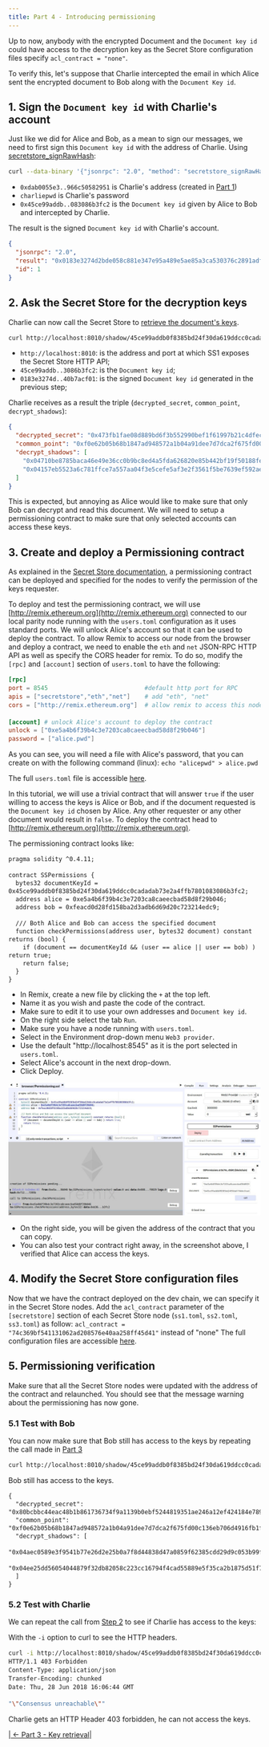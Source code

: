 ```yaml
---
title: Part 4 - Introducing permissioning
---
```


Up to now, anybody with the encrypted Document and the `Document key id` could have access to the decryption key as the Secret Store configuration files specify `acl_contract = "none"`.

To verify this, let's suppose that Charlie intercepted the email in which Alice sent the encrypted document to Bob along with the `Document Key id`.

## 1. Sign the `Document key id` with Charlie's account

Just like we did for Alice and Bob, as a mean to sign our messages, we need to first sign this `Document key id` with the address of Charlie.
Using  [secretstore_signRawHash](https://wiki.parity.io/JSONRPC-secretstore-module.html#secretstore_signrawhash00a329c0648769A73afAc7F9381E08FB43dBEA72):

```bash
curl --data-binary '{"jsonrpc": "2.0", "method": "secretstore_signRawHash", "params": ["0xdab0055e3abb40d7281b058bb5e6966c50582951", "charliepwd", "0x45ce99addb0f8385bd24f30da619ddcc0cadadab73e2a4ffb7801083086b3fc2"], "id":1 }' -H 'content-type: application/json' http://127.0.0.1:8545/
```
- `0xdab0055e3..966c50582951` is Charlie's address (created in [Part 1](Secret-Store-Tutorial-1))
- `charliepwd` is Charlie's password
- `0x45ce99addb..083086b3fc2` is the `Document key id` given by Alice to Bob and intercepted by Charlie.

The result is the signed `Document key id` with Charlie's account.
```json
{
  "jsonrpc": "2.0",
  "result": "0x0183e3274d2bde058c881e347e95a489e5ae85a3ca530376c2891adfe7aa92462af43e72450552208cc1e73404f354af5cdb7927f85c866dbfc3edf4f40b7acf01",
  "id": 1
}
```


## 2. Ask the Secret Store for the decryption keys

Charlie can now call the Secret Store to [retrieve the document's keys](Secret-Store.html#document-key-shadow-retrieval-session).

```bash
curl http://localhost:8010/shadow/45ce99addb0f8385bd24f30da619ddcc0cadadab73e2a4ffb7801083086b3fc2/0183e3274d2bde058c881e347e95a489e5ae85a3ca530376c2891adfe7aa92462af43e72450552208cc1e73404f354af5cdb7927f85c866dbfc3edf4f40b7acf01
```
- `http://localhost:8010`: is the address and port at which SS1 exposes the Secret Store HTTP API;
- `45ce99addb..3086b3fc2`: is the `Document key id`;
- `0183e3274d..40b7acf01`: is the signed `Document key id` generated in the previous step;

Charlie receives as a result the triple (`decrypted_secret`,  `common_point`,  `decrypt_shadows`):
```json
{
  "decrypted_secret": "0x473fb1fae08d889bd6f3b552990bef1f61997b21c4dfec3140c63c42a4289b59b8f9824fad3d35400e1f3acd8bc15b4b80ea5ca55037a83f24a1e1d5c86cfc61",
  "common_point": "0xf0e62b05b68b1847ad948572a1b04a91dee7d7dca2f675fd00c136eb706d4916fb1fcdd446ab9df236eba3ab8d6184b7b3f4e8584259b5e2dc6dff8bcb07c632",
  "decrypt_shadows": [
    "0x04710be8785baca46e49e36cc0b9bc8ed4a5fda626820e85b442bf19f50188fea5f0d7e6e3bb5c94a7dd57e53aa3695630e81beb6c345d9d590454ffc167a7917b4b15fd5023ee4f2c55939169bad88284dd6ed95c113da446a35fa8794c6d94398ef0725b9197612e7b4a093390ea36cdadf7b246de76133c38990d346270d55a5cc91f9ff609a33ab7220cef15a791b0",
    "0x04157eb5523a6c781ffce7a557aa04f3e5cefe5af3e2f3561f5be7639ef592ae13f1739706a02bc68d4338a55e4fb66cf02928766bea303467f653c3e15152bc3e7e833f72cc476789c00c19ce438a364aae998320703e5ee404fd32d799eae17c25ad7b487f85bcc2b1998cda1cc23e7c4580e4ec1ee7ec2fdb43a004a83dd3e0d3976e6a3d843081549809d06fd38331"
  ]
}
```

This is expected, but annoying as Alice would like to make sure that only Bob can decrypt and read this document. We will need to setup a permissioning contract to make sure that only selected accounts can access these keys.

## 3. Create and deploy a Permissioning contract

As explained in the [Secret Store documentation](https://wiki.parity.io/Secret-Store.html#permissioning-sessions), a permissioning contract can be deployed and specified for the nodes to verify the permission of the keys requester.

To deploy and test the permissioning contract, we will use [http://remix.ethereum.org](http://remix.ethereum.org) connected to our local parity node running with the `users.toml` configuration as it uses standard ports. We will unlock Alice's account so that it can be used to deploy the contract.
To allow Remix to access our node from the browser and deploy a contract, we need to enable the `eth` and `net` JSON-RPC HTTP API as well as specify the CORS header for remix.
To do so, modify the `[rpc]` and `[account]` section of `users.toml` to have the following:

```toml
[rpc]
port = 8545                           #default http port for RPC
apis = ["secretstore","eth","net"]    # add "eth", "net"
cors = ["http://remix.ethereum.org"]  # allow remix to access this node

[account] # unlock Alice's account to deploy the contract
unlock = ["0xe5a4b6f39b4c3e7203ca8caeecbad58d8f29b046"]
password = ["alice.pwd"]
```
As you can see, you will need a file with Alice's password, that you can create on with the following command (linux):
`echo "alicepwd" > alice.pwd`

The full `users.toml` file is accessible [here](https://github.com/Tbaut/Secret-Store-Tutorial-files/blob/master/permissioning-contract/users.toml).

In this tutorial, we will use a trivial contract that will answer `true` if the user willing to access the keys is Alice or Bob, and if the document requested is the `Document key id` chosen by Alice. Any other requester or any other document would result in `false`. To deploy the contract head to [http://remix.ethereum.org](http://remix.ethereum.org).

The permissioning contract looks like:
```solidity
pragma solidity ^0.4.11;

contract SSPermissions {
  bytes32 documentKeyId = 0x45ce99addb0f8385bd24f30da619ddcc0cadadab73e2a4ffb7801083086b3fc2;
  address alice = 0xe5a4b6f39b4c3e7203ca8caeecbad58d8f29b046;
  address bob = 0xfeacd0d28fd158ba2d3adb6d69d20c723214edc9;

  /// Both Alice and Bob can access the specified document
  function checkPermissions(address user, bytes32 document) constant returns (bool) {
    if (document == documentKeyId && (user == alice || user == bob) ) return true;
    return false;
  }
}
```

- In Remix, create a new file by clicking the `+` at the top left.
- Name it as you wish and paste the code of the contract.
- Make sure to edit it to use your own addresses and `Document key id`.
- On the right side select the tab `Run`.
- Make sure you have a node running with `users.toml`.
- Select in the Environment drop-down menu `Web3 provider`.
- Use the default "http://localhost:8545" as it is the port selected in `users.toml`.
- Select Alice's account in the next drop-down.
- Click Deploy.

![system overview](images/ss-remix-screenshot-0.jpg)

- On the right side, you will be given the address of the contract that you can copy.
- You can also test your contract right away, in the screenshot above, I verified that Alice can access the keys.

## 4. Modify the Secret Store configuration files

Now that we have the contract deployed on the dev chain, we can specify it in the Secret Store nodes.
Add the `acl_contract` parameter of the `[secretstore]` section of each Secret Store node (`ss1.toml`, `ss2.toml`, `ss3.toml`) as follow:
`acl_contract = "74c369bf541131062ad208576e40aa258ff45d41"` instead of "none"
The full configuration files are accessible [here](https://github.com/Tbaut/Secret-Store-Tutorial-files/blob/master/permissioning-contract/).

## 5. Permissioning verification

Make sure that all the Secret Store nodes were updated with the address of the contract and relaunched. You should see that the message warning about the permissioning has now gone.

### 5.1 Test with Bob

You can now make sure that Bob still has access to the keys by repeating the call made in [Part 3](Secret-Store-Tutorial-3#2-ask-the-secret-store-for-the-decryption-keys)
```bash
curl http://localhost:8010/shadow/45ce99addb0f8385bd24f30da619ddcc0cadadab73e2a4ffb7801083086b3fc2/a589bebde7944fd4e01bd3a984fadb1ac0345aec445742e6ff34bb8b81cee5ba01dabfd199a3c90faea62b34051dd12f56e4af70027fd66b19e7f0038bfc158301 | jq
```

Bob still has access to the keys.
```
{
  "decrypted_secret": "0x80bcbbc44eac48b1b861736734f9a1139b0ebf5244819351ae246a12ef424184e789d8a61726689529d3291bd599f7140eec14e4c3e6e34e90a4d2daf6737736",
  "common_point": "0xf0e62b05b68b1847ad948572a1b04a91dee7d7dca2f675fd00c136eb706d4916fb1fcdd446ab9df236eba3ab8d6184b7b3f4e8584259b5e2dc6dff8bcb07c632",
  "decrypt_shadows": [
    "0x04aec0589e3f9541b77e26d2e25b0a7f8d44838d47a0859f62385cdd29d9c053b99fc91683d70a4b7e2542ecf7516046a461f5b49dc65af143948ebde954ea3621ff17972eaa916366ff0595043ca08fd881747575872b8248b6a9189e2a289a3d69374c863a0bda9e06c9e69b9dc687d6a32b6d04ed2676f482ec423e3976bcb47ba14af2560738a8fa6c83f2b48c3e94",
    "0x04ee25dd56054044879f32db82058c223cc16794f4cad55889e5f35ca2b1875d51f7cc2fe0beb669c17a1b5781718ebf0eefc896a62e3631e7f4a0497e639cd0b7059993c56b730ae38e4a2340d04233008c6913b1c1da3e086ff4321e3d7a057adbfc0bbd42ba5422c6b33994fd25ffa5dd88bb5dc515c84bd579f3d30f895a3c3a86c62a5afc904e479fce3fd831ebb8"
  ]
}
```

### 5.2 Test with Charlie

We can repeat the call from [Step 2](#2-ask-the-secret-store-for-the-decryption-keys) to see if Charlie has access to the keys:

With the `-i` option to curl to see the HTTP headers.
```bash
curl -i http://localhost:8010/shadow/45ce99addb0f8385bd24f30da619ddcc0cadadab73e2a4ffb7801083086b3fc2/0183e3274d2bde058c881e347e95a489e5ae85a3ca530376c2891adfe7aa92462af43e72450552208cc1e73404f354af5cdb7927f85c866dbfc3edf4f40b7acf01
HTTP/1.1 403 Forbidden
Content-Type: application/json
Transfer-Encoding: chunked
Date: Thu, 28 Jun 2018 16:06:44 GMT

"\"Consensus unreachable\""
```

Charlie gets an HTTP Header 403 forbidden, he can not access the keys.

|[ ← Part 3 - Key retrieval](Secret-Store-Tutorial-3.md)|

